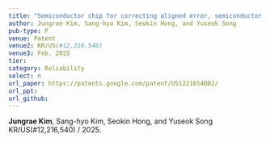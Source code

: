 ```yaml
---
title: "Semiconductor chip for correcting aligned error, semiconductor system for correcting aligned error, and method for correcting aligned error"
author: Jungrae Kim, Sang-hyo Kim, Seokin Hong, and Yuseok Song
pub-type: P
venue: Patent
venue2: KR/US(#12,216,540)
venue3: Feb. 2025
tier: 
category: Reliability
select: n
url_paper: https://patents.google.com/patent/US12216540B2/
url_ppt:
url_github:
---
```


**Jungrae Kim**, Sang-hyo Kim, Seokin Hong, and Yuseok Song<br>
KR/US(#12,216,540) / 2025.
